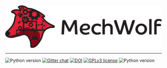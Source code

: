 ![MechWolf Wordmark](logo/wordmark3x.png)

---

![Python version](https://img.shields.io/badge/python-3.7-blue.svg)
[![Gitter chat](https://img.shields.io/badge/chat-on%20gitter-brightgreen.svg)](https://gitter.im/mechwolf-project)
[![DOI](https://img.shields.io/badge/DOI-to%20be%20determined-brightgreen.svg)](https://gitter.im/mechwolf-project)
[![GPLv3 license](https://img.shields.io/badge/License-GPLv3-blue.svg)](https://github.com/Benjamin-Lee/MechWolf/blob/master/LICENSE)
![Python version](https://img.shields.io/travis/Benjamin-Lee/MechWolf.svg)
